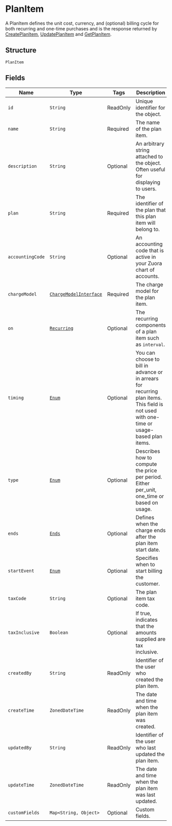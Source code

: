 # PlanItem

A PlanItem defines the unit cost, currency, and (optional) billing cycle for both recurring and one-time purchases and is the response returned by [CreatePlanItem](/doc/plan-item-api.md#create-plan-item), [UpdatePlanItem](/doc/plan-item-api.md#update-plan-item) and [GetPlanItem](/doc/plan-item-api.md#get-plan-item).

## Structure

`PlanItem`

## Fields

| Name | Type | Tags | Description | Getter |
|  --- | --- | --- | --- | --- |
| `id` | `String` | ReadOnly | Unique identifier for the object. | String getId() |
| `name` | `String` | Required | The name of the plan item. | String getName() |
| `description` | `String` | Optional | An arbitrary string attached to the object. Often useful for displaying to users. | String getDescription() |
| `plan` | `String` | Required | The identifier of the plan that this plan item will belong to. | String getPlan() |
| `accountingCode` | `String` | Optional | An accounting code that is active in your Zuora chart of accounts. | String getAccountingCode() |
| `chargeModel` | [`ChargeModelInterface`](/doc/models/charge-model-interface.md) | Required | The charge model for the plan item. | ChargeModelInterface getChargeModel() |
| `on` | [`Recurring`](/doc/models/recurring.md) | Optional | The recurring components of a plan item such as `interval`. | Recurring getRecurring() |
| `timing` | [`Enum`](/doc/models/timing.md) | Optional | You can choose to bill in advance or in arrears for recurring plan items. This field is not used with one-time or usage-based plan items. | String getTiming() |
| `type` | [`Enum`](/doc/models/type.md) | Optional | Describes how to compute the price per period. Either per_unit, one_time or based on usage. | String getType() |
| `ends` | [`Ends`](/doc/models/ends.md) | Optional | Defines when the charge ends after the plan item start date. | Ends getEnds() |
| `startEvent` | [`Enum`](/doc/models/start-event.md) | Optional | Specifies when to start billing the customer. | String getStartEvent() |
| `taxCode` | `String` | Optional | The plan item tax code. | String getTaxCode() |
| `taxInclusive` | `Boolean` | Optional | If true, indicates that the amounts supplied are tax inclusive. | String getTaxInclusive() |
| `createdBy`| `String` | ReadOnly | Identifier of the user who created the plan item. |  String getCreatedBy() |
| `createTime`| `ZonedDateTime` | ReadOnly | The date and time when the plan item was created. | ZonedDateTime getCreateTime() |
| `updatedBy`| `String` | ReadOnly | Identifier of the user who last updated the plan item. | String getUpdatedBy() |
| `updateTime`| `ZonedDateTime` | ReadOnly | The date and time when the plan item was last updated. | ZonedDateTime getUpdateTime() |
| `customFields` | `Map<String, Object>` | Optional | Custom fields. | `Map<String, Object> getCustomFields()`|
